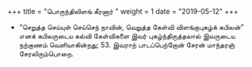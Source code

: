 ﻿+++
title = "பொருந்திலிளங் கீரனார்  "
weight = 1
date = "2019-05-12"
+++


-  “செறுத்த செய்யுள் செய்செந் நாவின், வெறுத்த கேள்வி விளங்குபுகழ்க் கபிலன்” எனக் கபிலருடைய கல்வி கேள்விகளை இவர் புகழ்ந்திருத்தலால் இவருடைய நற்குணம் வெளியாகின்றது; 53. இவராற் பாடப்பெற்றோன் சேரன் மாந்தரஞ் சேரலிரும்பொறை. 
  
